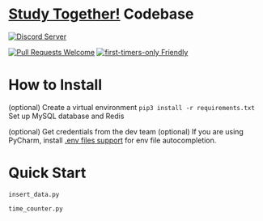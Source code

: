 # [Study Together!](https://discord.me/studytogether) Codebase
[![Discord Server](https://img.shields.io/discord/595999872222756885?color=purple&label=Discord)](https://discord.me/studytogether)

[![Pull Requests Welcome](https://img.shields.io/badge/PRs-welcome-brightgreen.svg?style=flat)](http://makeapullrequest.com)
[![first-timers-only Friendly](https://img.shields.io/badge/first--timers--only-friendly-blue.svg)](http://www.firsttimersonly.com/)

# How to Install
(optional) Create a virtual environment
`pip3 install -r requirements.txt`
Set up MySQL database and Redis

(optional) Get credentials from the dev team
(optional) If you are using PyCharm, install [.env files support](https://plugins.jetbrains.com/plugin/9525--env-files-support) for env file autocompletion.

# Quick Start
`insert_data.py`

`time_counter.py`
